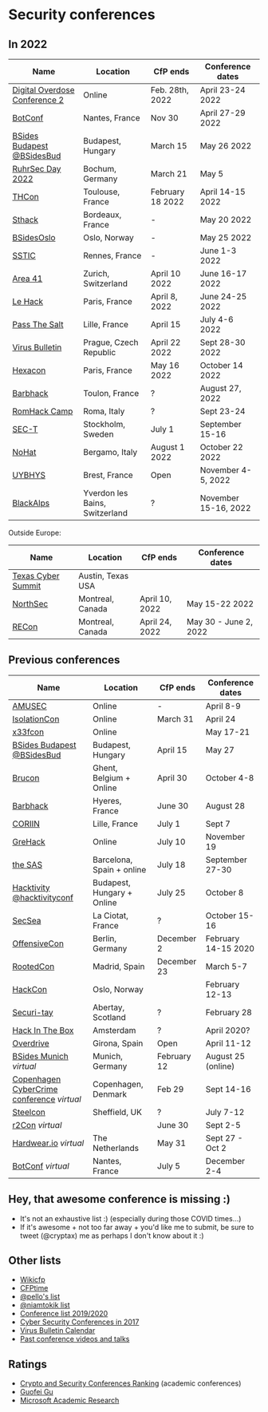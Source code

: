 # Security conferences

## In 2022

| Name           | Location	| CfP ends |  Conference dates |
| ---------------- | ------------- | ------------ | -------------------------|
| [Digital Overdose Conference 2](https://digitaloverdose.tech/conference) | Online | Feb. 28th, 2022 | April 23-24 2022 |
| [BotConf](https://www.botconf.eu/botconf-2021/call-for-papers-2021/) | Nantes, France | Nov 30 | April 27-29 2022 |
| [BSides Budapest](https://2022.bsidesbud.com/call-for-paper/) [@BSidesBud](https://twitter.com/BSidesBud) | Budapest, Hungary | March 15 | May 26 2022 |
| [RuhrSec Day 2022](https://www.ruhrsec.de/2022/index.html#cfp) | Bochum, Germany | March 21 | May 5 |
| [THCon](https://thcon.party/) | Toulouse, France | February 18 2022 | April 14-15 2022 |
| [Sthack](https://sthack.fr) | Bordeaux, France | - | May 20 2022 |
| [BSidesOslo](https://bsidesoslo.no/) | Oslo, Norway | - | May 25 2022 |
| [SSTIC](https://www.sstic.org/) | Rennes, France | - | June 1-3 2022 |
| [Area 41](http://area41.io/) | Zurich, Switzerland | April 10 2022 | June 16-17 2022 |
| [Le Hack](https://lehack.org/fr) | Paris, France | April 8, 2022 | June 24-25 2022 |
| [Pass The Salt](https://cfp.pass-the-salt.org/) | Lille, France | April 15 | July 4-6 2022 |
| [Virus Bulletin](https://www.virusbulletin.com/) | Prague, Czech Republic | April 22 2022 | Sept 28-30 2022 |
| [Hexacon](https://cfp.hexacon.fr/hexacon-2022/cfp) | Paris, France | May 16 2022 | October 14 2022 |
| [Barbhack](https://www.barbhack.fr/2022/en/) | Toulon, France | ? | August 27, 2022 |
| [RomHack Camp](https://romhack.camp) | Roma, Italy | ? | Sept 23-24 |
| [SEC-T](https://www.sec-t.org/call-for-papers/) | Stockholm, Sweden | July 1 | September 15-16 |
| [NoHat](https://www.nohat.it) | Bergamo, Italy | August 1 2022 | October 22 2022 |
| [UYBHYS](https://www.unlockyourbrain.bzh/) | Brest, France | Open | November 4-5, 2022 |
| [BlackAlps](http://blackalps.ch/ba/index.php) | Yverdon les Bains, Switzerland | ? | November 15-16, 2022 |


Outside Europe:

| Name           | Location	| CfP ends |  Conference dates |
| ---------------- | ------------- | ------------ | -------------------------|
| [Texas Cyber Summit](https://texascyber.com/) | Austin, Texas USA | | |
| [NorthSec](https://nsec.io/cfp/) | Montreal, Canada | April 10, 2022 | May 15-22 2022 |
| [RECon](https://recon.cx/) | Montreal, Canada | April 24, 2022 | May 30 - June 2, 2022 |


## Previous conferences

| Name           | Location	| CfP ends |  Conference dates |
| ---------------- | ------------- | ------------ | -------------------------|
| [AMUSEC](https://www.amusec.fr/) | Online | - | April 8-9 |
| [IsolationCon](https://themanyhats.club/the-many-hats-club-presents-isolationcon/) | Online | March 31 | April 24 |
| [x33fcon](https://x33fcon.com) | Online | | May 17-21 |
| [BSides Budapest](https://2021.bsidesbud.com/call-for-paper/) [@BSidesBud](https://twitter.com/BSidesBud) | Budapest, Hungary | April 15 | May 27 |
| [Brucon](https://www.brucon.org/2021/cfp/) | Ghent, Belgium + Online | April 30 | October 4-8 | 
| [Barbhack](https://submit.barbhack.fr/) | Hyeres, France | June 30 | August 28 |
| [CORIIN](https://www.cecyf.fr/activites/recherche-et-developpement/coriin-2021/) | Lille, France | July 1 | Sept 7 |
| [GreHack](https://www.grehack.fr) | Online | July 10 | November 19 |
| [the SAS](https://cfp.thesascon.com/thesascon2021/) | Barcelona, Spain + online | July 18 | September 27-30 |
| [Hacktivity](https://hacktivity.com/call-for-papers) [@hacktivityconf](https://twitter.com/hacktivityconf) | Budapest, Hungary + Online | July 25 | October 8 |
| [SecSea](https://secsea.org/) | La Ciotat, France | ? | October 15-16 |
| [OffensiveCon](https://www.offensivecon.org/) | Berlin, Germany | December 2 | February 14-15 2020 |
| [RootedCon](https://www.rootedcon.com/) | Madrid, Spain | December 23 | March 5-7 |
| [HackCon](https://www.hackcon.org/english/) | Oslo, Norway | | February 12-13 |
| [Securi-tay](https://securi-tay.co.uk/) | Abertay, Scotland | ? | February 28 |
| [Hack In The Box](https://conference.hitb.org/) | Amsterdam | ? | April 2020? |
| [Overdrive](http://overdriveconference.com/) | Girona, Spain | Open | April 11-12 |
| [BSides Munich](https://2020.bsidesmunich.org) *virtual* | Munich, Germany | February 12 | August 25 (online) |
| [Copenhagen CyberCrime conference](https://www.cyberhagen.com) *virtual* | Copenhagen, Denmark | Feb 29 | Sept 14-16 |
| [Steelcon](https://www.steelcon.info) | Sheffield, UK | ? | July 7-12 |
| [r2Con](https://con.rada.re/r2con-2020/cfp/) *virtual* |  | June 30 | Sept 2-5 |
| [Hardwear.io](https://hardwear.io) *virtual* | The Netherlands | May 31 | Sept 27 - Oct 2 |
| [BotConf](https://www.botconf.eu/botconf-2020/call-for-papers-2020/) *virtual* | Nantes, France | July 5 | December 2-4 |

## Hey, that awesome conference is missing :)

- It's not an exhaustive list :) (especially during those COVID times...)
- If it's awesome + not too far away + you'd like me to submit, be sure to tweet (@cryptax) me as perhaps I don't know about it :)

## Other lists

- [Wikicfp](http://wikicfp.com)
- [CFPtime](http://cfptime.org)
- [@pello's list](https://twitter.com/pello/lists/conferences/members)
- [@niamtokik list](https://twitter.com/niamtokik/lists/events)
- [Conference list 2019/2020](https://docs.google.com/spreadsheets/d/1SdJwWAwutrIKfh4o3c209hH81zB1e3gNS2StoBoqApU/edit#gid=0)
- [Cyber Security Conferences in 2017](https://www.concise-courses.com/security/conferences-of-2017/)
- [Virus Bulletin Calendar](https://www.virusbulletin.com/resources/calendar/)
- [Past conference videos and talks](https://github.com/PaulSec/awesome-sec-talks)


## Ratings

- [Crypto and Security Conferences Ranking](http://icsd.i2r.a-star.edu.sg/staff/jianying/conference-ranking.html) (academic conferences)
- [Guofei Gu](http://faculty.cs.tamu.edu/guofei/sec_conf_stat.htm) 
- [Microsoft Academic Research](http://academic.research.microsoft.com/RankList?entitytype=3&topdomainid=2&subdomainid=2)



